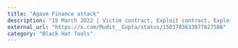 ```yaml
---
title: "Agave Finance attack"
description: "15 March 2022 | Victim contract, Exploit contract, Exploit transaction"
external_url: "https://x.com/Mudit__Gupta/status/1503783633877827586"
category: "Black Hat Tools"
---
```


